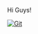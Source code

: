 Hi Guys!

[![Git](https://app.soluble.cloud/api/v1/public/badges/e9921c53-2ad3-4ef4-b05b-bfbdcc68a1c5.svg?orgId=762678537011)](https://app.soluble.cloud/repos/details/github.com/ryhennessy/mytest?orgId=762678537011)  
